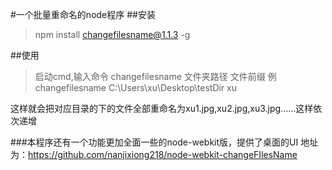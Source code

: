 #一个批量重命名的node程序
##安装
> npm install changefilesname@1.1.3 -g
 
##使用
> 启动cmd,输入命令
> changefilesname 文件夹路径 文件前缀
> 例
> changefilesname C:\Users\xu\Desktop\testDir xu

这样就会把对应目录的下的文件全部重命名为xu1.jpg,xu2.jpg,xu3.jpg……这样依次递增

###本程序还有一个功能更加全面一些的node-webkit版，提供了桌面的UI
地址为：https://github.com/nanjixiong218/node-webkit-changeFIlesName
